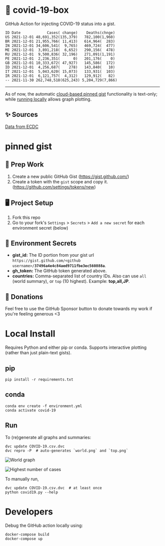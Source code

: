 # 🏥 covid-19-box

GitHub Action for injecting COVID-19 status into a gist.

```
ID Date            Cases( change)    Deaths(chnge)
US 2021-12-01 48,691,352(135,379)   782,100(1,960)
BR 2021-12-01 21,955,766( 11,413)   614,964(  283)
IN 2021-12-01 34,606,541(  9,765)   469,724(  477)
ME 2021-12-01  3,891,218(  6,652)   290,156(  478)
RU 2021-12-01  9,500,836( 32,196)   271,091(1,191)
PE 2021-12-01  2,236,351(      0)   201,176(    0)
GB 2021-12-01 10,333,672( 47,927)   145,586(  172)
ID 2021-12-01  4,256,687(    278)   143,840(   10)
IT 2021-12-01  5,043,620( 15,073)   133,931(  103)
IR 2021-12-01  6,121,757(  4,312)   129,912(   82)
-- 2021-11-30 262,748,518(625,243) 5,204,729(7,866)
```

---

As of now, the automatic [cloud-based pinned gist](#pinned-gist) functionality is text-only;
while [running locally](#local-install) allows graph plotting.

## ✨ Sources

[Data from ECDC](https://www.ecdc.europa.eu/en/publications-data/download-todays-data-geographic-distribution-covid-19-cases-worldwide)

# pinned gist

## 🎒 Prep Work
1. Create a new public GitHub Gist (https://gist.github.com/)
1. Create a token with the `gist` scope and copy it. (https://github.com/settings/tokens/new)

## 🖥 Project Setup
1. Fork this repo
1. Go to your fork's `Settings` > `Secrets` > `Add a new secret` for each environment secret (below)

## 🤫 Environment Secrets
- **gist_id:** The ID portion from your gist url `https://gist.github.com/<github username>/`**`37496a4e4c84aed9711fbe3ec560888a`**.
- **gh_token:** The GitHub token generated above.
- **countries:** Comma-separated list of country IDs. Also can use `all` (world summary), or `top` (10 highest). Example: **top,all,JP**.

## 💸 Donations

Feel free to use the GitHub Sponsor button to donate towards my work if you're feeling generous <3

# Local Install

Requires Python and either pip or conda. Supports interactive plotting (rather than just plain-text gists).

## pip

```
pip install -r requirements.txt
```

## conda

```
conda env create -f environment.yml
conda activate covid-19
```

## Run

To (re)generate all graphs and summaries:

```
dvc update COVID-19.csv.dvc
dvc repro -P  # auto-generates `world.png` and `top.png`
```

![World graph](world.png)

![Highest number of cases](top.png)

To manually run,

```
dvc update COVID-19.csv.dvc  # at least once
python covid19.py --help
```

# Developers

Debug the GitHub action locally using:

```
docker-compose build
docker-compose up
```
